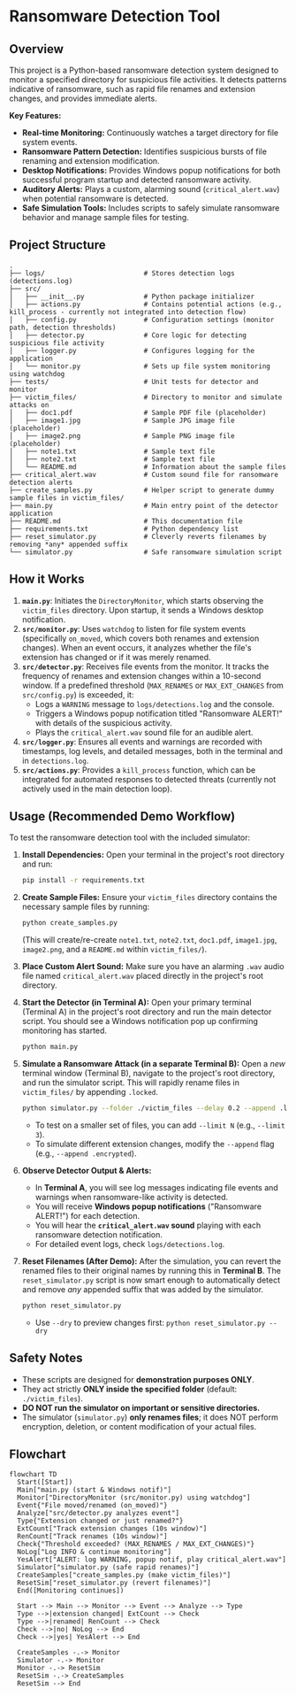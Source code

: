 # Ransomware Detection Tool

## Overview
This project is a Python-based ransomware detection system designed to monitor a specified directory for suspicious file activities. It detects patterns indicative of ransomware, such as rapid file renames and extension changes, and provides immediate alerts.

**Key Features:**
- **Real-time Monitoring:** Continuously watches a target directory for file system events.
- **Ransomware Pattern Detection:** Identifies suspicious bursts of file renaming and extension modification.
- **Desktop Notifications:** Provides Windows popup notifications for both successful program startup and detected ransomware activity.
- **Auditory Alerts:** Plays a custom, alarming sound (`critical_alert.wav`) when potential ransomware is detected.
- **Safe Simulation Tools:** Includes scripts to safely simulate ransomware behavior and manage sample files for testing.

## Project Structure

```
.
├── logs/                         # Stores detection logs (detections.log)
├── src/
│   ├── __init__.py               # Python package initializer
│   ├── actions.py                # Contains potential actions (e.g., kill_process - currently not integrated into detection flow)
│   ├── config.py                 # Configuration settings (monitor path, detection thresholds)
│   ├── detector.py               # Core logic for detecting suspicious file activity
│   ├── logger.py                 # Configures logging for the application
│   └── monitor.py                # Sets up file system monitoring using watchdog
├── tests/                        # Unit tests for detector and monitor
├── victim_files/                 # Directory to monitor and simulate attacks on
│   ├── doc1.pdf                  # Sample PDF file (placeholder)
│   ├── image1.jpg                # Sample JPG image file (placeholder)
│   ├── image2.png                # Sample PNG image file (placeholder)
│   ├── note1.txt                 # Sample text file
│   ├── note2.txt                 # Sample text file
│   └── README.md                 # Information about the sample files
├── critical_alert.wav            # Custom sound file for ransomware detection alerts
├── create_samples.py             # Helper script to generate dummy sample files in victim_files/
├── main.py                       # Main entry point of the detector application
├── README.md                     # This documentation file
├── requirements.txt              # Python dependency list
├── reset_simulator.py            # Cleverly reverts filenames by removing *any* appended suffix
└── simulator.py                  # Safe ransomware simulation script
```

## How it Works

1.  **`main.py`**: Initiates the `DirectoryMonitor`, which starts observing the `victim_files` directory. Upon startup, it sends a Windows desktop notification.
2.  **`src/monitor.py`**: Uses `watchdog` to listen for file system events (specifically `on_moved`, which covers both renames and extension changes). When an event occurs, it analyzes whether the file's extension has changed or if it was merely renamed.
3.  **`src/detector.py`**: Receives file events from the monitor. It tracks the frequency of renames and extension changes within a 10-second window. If a predefined threshold (`MAX_RENAMES` or `MAX_EXT_CHANGES` from `src/config.py`) is exceeded, it:
    *   Logs a `WARNING` message to `logs/detections.log` and the console.
    *   Triggers a Windows popup notification titled "Ransomware ALERT!" with details of the suspicious activity.
    *   Plays the `critical_alert.wav` sound file for an audible alert.
4.  **`src/logger.py`**: Ensures all events and warnings are recorded with timestamps, log levels, and detailed messages, both in the terminal and in `detections.log`.
5.  **`src/actions.py`**: Provides a `kill_process` function, which can be integrated for automated responses to detected threats (currently not actively used in the main detection loop).

## Usage (Recommended Demo Workflow)

To test the ransomware detection tool with the included simulator:

1.  **Install Dependencies:**
    Open your terminal in the project's root directory and run:
    ```bash
    pip install -r requirements.txt
    ```

2.  **Create Sample Files:**
    Ensure your `victim_files` directory contains the necessary sample files by running:
    ```bash
    python create_samples.py
    ```
    (This will create/re-create `note1.txt`, `note2.txt`, `doc1.pdf`, `image1.jpg`, `image2.png`, and a `README.md` within `victim_files/`).

3.  **Place Custom Alert Sound:**
    Make sure you have an alarming `.wav` audio file named `critical_alert.wav` placed directly in the project's root directory.

4.  **Start the Detector (in Terminal A):**
    Open your primary terminal (Terminal A) in the project's root directory and run the main detector script. You should see a Windows notification pop up confirming monitoring has started.
    ```bash
    python main.py
    ```

5.  **Simulate a Ransomware Attack (in a separate Terminal B):**
    Open a *new* terminal window (Terminal B), navigate to the project's root directory, and run the simulator script. This will rapidly rename files in `victim_files/` by appending `.locked`.
    ```bash
    python simulator.py --folder ./victim_files --delay 0.2 --append .locked
    ```
    *   To test on a smaller set of files, you can add `--limit N` (e.g., `--limit 3`).
    *   To simulate different extension changes, modify the `--append` flag (e.g., `--append .encrypted`).

6.  **Observe Detector Output & Alerts:**
    *   In **Terminal A**, you will see log messages indicating file events and warnings when ransomware-like activity is detected.
    *   You will receive **Windows popup notifications** ("Ransomware ALERT!") for each detection.
    *   You will hear the **`critical_alert.wav` sound** playing with each ransomware detection notification.
    *   For detailed event logs, check `logs/detections.log`.

7.  **Reset Filenames (After Demo):**
    After the simulation, you can revert the renamed files to their original names by running this in **Terminal B**. The `reset_simulator.py` script is now smart enough to automatically detect and remove *any* appended suffix that was added by the simulator.
    ```bash
    python reset_simulator.py
    ```
    *   Use `--dry` to preview changes first: `python reset_simulator.py --dry`

## Safety Notes
- These scripts are designed for **demonstration purposes ONLY**.
- They act strictly **ONLY inside the specified folder** (default: `./victim_files`).
- **DO NOT run the simulator on important or sensitive directories.**
- The simulator (`simulator.py`) **only renames files**; it does NOT perform encryption, deletion, or content modification of your actual files. 

## Flowchart


```mermaid
flowchart TD
  Start([Start])
  Main["main.py (start & Windows notif)"]
  Monitor["DirectoryMonitor (src/monitor.py) using watchdog"]
  Event{"File moved/renamed (on_moved)"}
  Analyze["src/detector.py analyzes event"]
  Type{"Extension changed or just renamed?"}
  ExtCount["Track extension changes (10s window)"]
  RenCount["Track renames (10s window)"]
  Check{"Threshold exceeded? (MAX_RENAMES / MAX_EXT_CHANGES)"}
  NoLog["Log INFO & continue monitoring"]
  YesAlert["ALERT: log WARNING, popup notif, play critical_alert.wav"]
  Simulator["simulator.py (safe rapid renames)"]
  CreateSamples["create_samples.py (make victim_files)"]
  ResetSim["reset_simulator.py (revert filenames)"]
  End([Monitoring continues])

  Start --> Main --> Monitor --> Event --> Analyze --> Type
  Type -->|extension changed| ExtCount --> Check
  Type -->|renamed| RenCount --> Check
  Check -->|no| NoLog --> End
  Check -->|yes| YesAlert --> End

  CreateSamples -.-> Monitor
  Simulator -.-> Monitor
  Monitor -.-> ResetSim
  ResetSim -.-> CreateSamples
  ResetSim --> End
```

